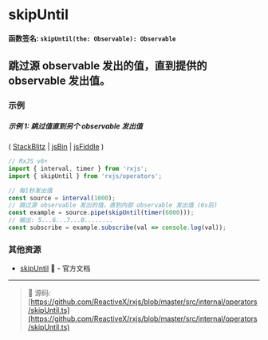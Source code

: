 # skipUntil

#### 函数签名: `skipUntil(the: Observable): Observable`

## 跳过源 observable 发出的值，直到提供的 observable 发出值。

### 示例

##### 示例 1: 跳过值直到另个 observable 发出值

(
[StackBlitz](https://stackblitz.com/edit/typescript-gs4mps?file=index.ts&devtoolsheight=100)
| [jsBin](http://jsbin.com/tapizososu/1/edit?js,console) |
[jsFiddle](https://jsfiddle.net/btroncone/xLu8nf77/) )

```js
// RxJS v6+
import { interval, timer } from 'rxjs';
import { skipUntil } from 'rxjs/operators';

// 每1秒发出值
const source = interval(1000);
// 跳过源 observable 发出的值，直到内部 observable 发出值 (6s后)
const example = source.pipe(skipUntil(timer(6000)));
// 输出: 5...6...7...8........
const subscribe = example.subscribe(val => console.log(val));
```

### 其他资源

- [skipUntil](https://cn.rx.js.org/class/es6/Observable.js~Observable.html#instance-method-skipUntil) :newspaper: - 官方文档

---
> :file_folder: 源码:  [https://github.com/ReactiveX/rxjs/blob/master/src/internal/operators/skipUntil.ts](https://github.com/ReactiveX/rxjs/blob/master/src/internal/operators/skipUntil.ts)
